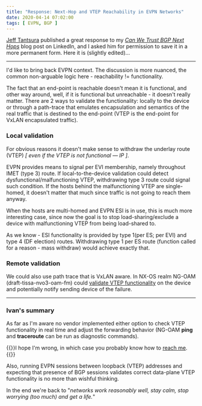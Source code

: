 ```yaml
---
title: "Response: Next-Hop and VTEP Reachability in EVPN Networks"
date: 2020-04-14 07:02:00
tags: [ EVPN, BGP ]
---
```

[Jeff Tantsura](https://www.linkedin.com/in/jeff-tantsura-bb229b2/) published a great response to my _[Can We Trust BGP Next Hops](https://blog.ipspace.net/2020/04/can-we-trust-bgp-next-hops-part-1.html)_ blog post on LinkedIn, and I asked him for permission to save it in a more permanent form. Here it is (slightly edited)...
- - -
I'd like to bring back EVPN context. The discussion is more nuanced, the common non-arguable logic here - reachability != functionality.
<!--more-->
The fact that an end-point is reachable doesn't mean it is functional, and other way around, well, if it is functional but unreachable - it doesn't really matter. There are 2 ways to validate the functionality: locally to the device or through a path-trace that emulates encapsulation and semantics of the real traffic that is destined to the end-point (VTEP is the end-point for VxLAN encapsulated traffic).

### Local validation

For obvious reasons it doesn't make sense to withdraw the underlay route (VTEP) _[ even if the VTEP is not functional &mdash; IP ]_.

EVPN provides means to signal per EVI membership, namely throughout IMET (type 3) route. If local-to-the-device validation could detect dysfunctional/malfunctioning VTEP, withdrawing type 3 route could signal such condition. If the hosts behind the malfunctioning VTEP are single-homed, it doesn't matter that much since traffic is not going to reach them anyway.

When the hosts are multi-homed and EVPN ESI is in use, this is much more interesting case, since now the goal is to stop load-sharing/exclude a device with malfunctioning VTEP from being load-shared to.

As we know - ESI functionality is provided by type 1(per ES; per EVI) and type 4 (DF election) routes. Withdrawing type 1 per ES route (function called for a reason - mass withdraw) would achieve exactly that.

### Remote validation

We could also use path trace that is VxLAN aware. In NX-OS realm NG-OAM (draft-tissa-nvo3-oam-fm) could [validate VTEP functionality](https://www.cisco.com/c/en/us/td/docs/switches/datacenter/nexus9000/sw/92x/vxlan-92x/configuration/guide/b-cisco-nexus-9000-series-nx-os-vxlan-configuration-guide-92x/b_Cisco_Nexus_9000_Series_NX-OS_VXLAN_Configuration_Guide_9x_chapter_0110.html) on the device and potentially notify sending device of the failure.
- - -
### Ivan's summary

As far as I'm aware no vendor implemented either option to check VTEP functionality in real time and adjust the forwarding behavior (NG-OAM **ping** and **traceroute** can be run as diagnostic commands).

{{<note info>}}I hope I'm wrong, in which case you probably know how to [reach me](https://www.ipspace.net/Contact#Tech).{{</note>}}

Also, running EVPN sessions between loopback (VTEP) addresses and expecting that presence of BGP sessions validates correct data-plane VTEP functionality is no more than wishful thinking.

In the end we're back to "_networks work reasonably well, stay calm, stop worrying (too much) and get a life._"
